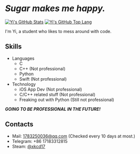 # *Sugar makes me happy.*

[![Yi's GitHub Stats](https://github-readme-stats.vercel.app/api?username=xiaoyu2006&count_private=true&show_icons=true)](https://github.com/xiaoyu2006)
[![Yi's GitHub Top Lang](https://github-readme-stats.vercel.app/api/top-langs/?username=xiaoyu2006&hide=html,css,javascript&layout=compact)](https://github.com/xiaoyu2006)

I'm Yi, a student who likes to mess around with code.

## Skills

- Languages
  - C
  - C++ (Not professional)
  - Python
  - Swift (Not professional)
- Technology
  - iOS App Dev (Not professional)
  - C/C++ related stuff (Not professional)
  - Freaking out with Python (Still not professional)

***GOING TO BE PROFESSIONAL IN THE FUTURE!***

## Contacts
- Mail: [1783250036@qq.com](mailto:1783250036@qq.com) (Checked every 10 days at most.)
- Telegram: +86 17183312815
- Steam: [@xkcd17](https://steamcommunity.com/profiles/76561199021640412/)
